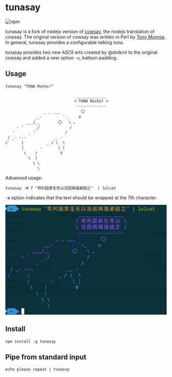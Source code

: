 # tunasay

![npm](https://img.shields.io/npm/v/tunasay.svg?stype=flat)

tunasay is a fork of nodejs version of [cowsay](https://github.com/piuccio/cowsay), the nodejs translation of cowsay. The original version of cowsay was written in Perl by [Tony Monroe](https://github.com/tnalpgge/rank-amateur-cowsay). In general, tunasay provides a configurable talking tuna.

tunasay provides two new ASCII arts created by @dotkrnl to the original cowsay and added a new option `-o`, balloon padding.

## Usage

    tunasay "TUNA Rocks!"

```
                               _____________
                              < TUNA Rocks! >
                               -------------
                 _ _ ___         〇
             __-         `-_    o
         ___/__        〇   \ 。
     - '     _/             /
   '      _ '             /
 / _- ---            __ -
/`     |          _ / \  \
       |       -       \ |
        \    /          V
          \  |
            \ \
              \
```

Advanced usage:

    tunasay -W 7 "苟利国家生死以岂因祸福避趋之"  | lolcat

`-W` option indicates that the text should be wrapped at the 7th character.

![tunsay](tunasay.png)

## Install

    npm install -g tunasay

## Pipe from standard input

    echo please repeat | tunasay
